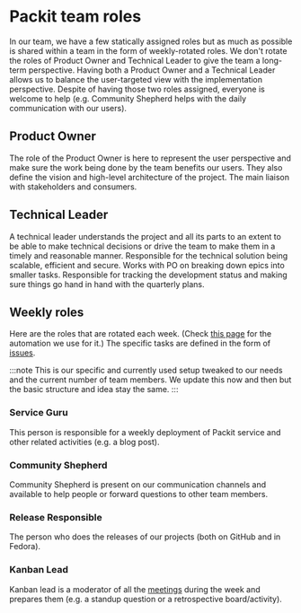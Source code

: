 # Packit team roles

In our team, we have a few statically assigned roles but as much as possible is shared within a team in the form of weekly-rotated roles. We don't rotate the roles of Product Owner and Technical Leader to give the team a long-term perspective. Having both a Product Owner and a Technical Leader allows us to balance the user-targeted view with the implementation perspective. Despite of having those two roles assigned, everyone is welcome to help (e.g. Community Shepherd helps with the daily communication with our users).

## Product Owner

The role of the Product Owner is here to represent the user perspective and make sure the work being done by the team benefits our users. They also define the vision and high-level architecture of the project. The main liaison with stakeholders and consumers.

## Technical Leader

A technical leader understands the project and all its parts to an extent to be able to make technical decisions or drive the team to make them in a timely and reasonable manner. Responsible for the technical solution being scalable, efficient and secure. Works with PO on breaking down epics into smaller tasks. Responsible for tracking the development status and making sure things go hand in hand with the quarterly plans.

## Weekly roles

Here are the roles that are rotated each week.
(Check [this page](./weekly-roles) for the automation we use for it.)
The specific tasks are defined in the form of [issues](https://github.com/packit/agile/issues?q=is%3Aissue+is%3Aopen+label%3Aroles).

:::note
This is our specific and currently used setup tweaked to our needs and the current number of team members.
We update this now and then but the basic structure and idea stay the same.
:::

### Service Guru

This person is responsible for a weekly deployment of Packit service and other related activities (e.g. a blog post).

### Community Shepherd

Community Shepherd is present on our communication channels and available to help people or forward questions to other team members.

### Release Responsible

The person who does the releases of our projects (both on GitHub and in Fedora).

### Kanban Lead

Kanban lead is a moderator of all the [meetings](./meetings) during the week and prepares them (e.g. a standup question or a retrospective board/activity).
